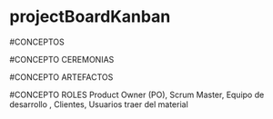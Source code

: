 # projectBoardKanban

#CONCEPTOS

#CONCEPTO CEREMONIAS



#CONCEPTO ARTEFACTOS



#CONCEPTO ROLES
Product Owner (PO), 
Scrum Master, 
Equipo de desarrollo ,
Clientes,
Usuarios traer del material
